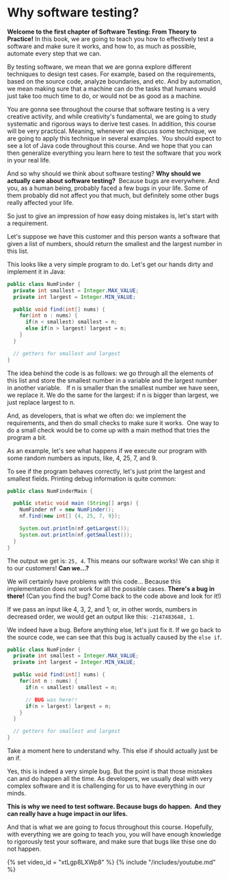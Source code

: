 
# Why software testing?

**Welcome to the first chapter of Software Testing: From Theory to Practice!** In this book, we are going to teach you how to effectively test a 
software and make sure it works, and how to, as much as possible, 
automate every step that we can. 

By testing software, we mean that we are gonna explore different techniques to design test cases. For example, based on the requirements, based on the source code, analyze boundaries, and etc. And by automation, we mean making sure that a machine can do the tasks that humans would just take too much time to do, or would not be as good as a machine.   

You are gonna see throughout the course that software testing is a very creative activity, and while creativity's fundamental, we are going to study systematic and rigorous ways to derive test cases. In addition, this course will be very practical. Meaning, whenever we discuss some technique, we are going to apply this technique in several examples.  You should expect to see a lot of Java code throughout this course. And we hope that you can then generalize everything you learn here to test the software that you work in your real life. 

And so why should we think about software testing? **Why should we actually care about software testing?**  Because bugs are everywhere. And you, as a human being, probably faced a few bugs in your life. Some of them probably did not affect you that much, but definitely some other bugs really affected your life.

So just to give an impression of how easy doing mistakes is, let's start with a requirement.   

Let's suppose we have this customer and this person wants a software that given a list of numbers, should return the smallest and the largest number in this list. 

This looks like a very simple program to do. Let's get our hands dirty and implement it in Java:

```java
public class NumFinder {
  private int smallest = Integer.MAX_VALUE;
  private int largest = Integer.MIN_VALUE;

  public void find(int[] nums) {
    for(int n : nums) {
      if(n < smallest) smallest = n;
      else if(n > largest) largest = n;
    }
  }

  // getters for smallest and largest
}
```


The idea behind the code is as follows: we go through all the elements of this list and store the smallest number in a variable and the largest number in another variable.   If n is smaller than the smallest number we have seen, we replace it. 
We do the same for the largest: if n is bigger than largest, we just replace largest to n. 

And, as developers, that is what we often do: we implement the requirements, and then do small checks to make sure it works.  One way to do a small check would be to come up with a main method that tries the program a bit. 

As an example, let's see what happens if we execute our program with some random numbers as inputs, like, 4, 25, 7, and 9. 

To see if the program behaves correctly, let's just print the largest and smallest fields. Printing debug information is quite common:

```java
public class NumFinderMain {

  public static void main (String[] args) {
    NumFinder nf = new NumFinder();
    nf.find(new int[] {4, 25, 7, 9});

    System.out.println(nf.getLargest());
    System.out.println(nf.getSmallest());
  }
}
```

The output we get is: `25, 4`. This means our software works! We can ship it to our customers! **Can we...?**

We will certainly have problems with this code... Because this implementation does not work for all the possible cases. **There's a bug in there!** (Can you find the bug? Come back to the code above and look for it!)


If we pass an input like 4, 3, 2, and 1; or, in other words, numbers in decreased order, we would get an output like this: `-2147483648, 1`.

We indeed have a bug. Before anything else, let's just fix it.
If we go back to the source code, we can see that this bug is 
actually caused by the `else if`. 

```java
public class NumFinder {
  private int smallest = Integer.MAX_VALUE;
  private int largest = Integer.MIN_VALUE;

  public void find(int[] nums) {
    for(int n : nums) {
      if(n < smallest) smallest = n;

      // BUG was here!!
      if(n > largest) largest = n;
    }
  }

  // getters for smallest and largest
}
```

Take a moment here to understand why. This else if should actually just be an if. 

Yes, this is indeed a very simple bug. But the point is that those mistakes 
can and do happen all the time. As developers, we usually deal with very complex software and it is challenging for us to have everything in our minds. 

**This is why we need to test software. Because bugs do happen.  And they can really have a huge impact in our lifes.**

And that is what we are going to focus throughout this course. Hopefully, with everything we are going to teach you, you will have enough knowledge to rigorously test your software, and make sure that bugs like thise one do not happen.

{% set video_id = "xtLgp8LXWp8" %}
{% include "/includes/youtube.md" %}

